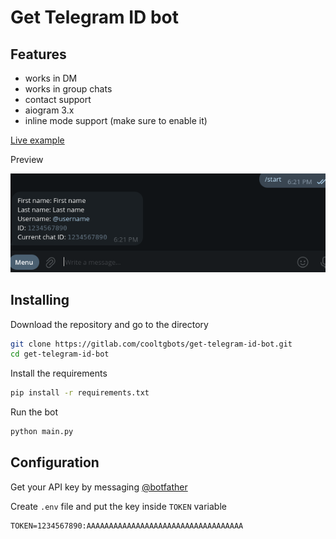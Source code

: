 # Get Telegram ID bot

## Features

- works in DM
- works in group chats
- contact support
- aiogram 3.x
- inline mode support (make sure to enable it)

[Live example](https://t.me/get_id_tg_bot)

Preview

![example](img/example.png)

## Installing

Download the repository and go to the directory

```sh
git clone https://gitlab.com/cooltgbots/get-telegram-id-bot.git 
cd get-telegram-id-bot
```

Install the requirements

```sh
pip install -r requirements.txt
```

Run the bot 

```sh
python main.py
```

## Configuration

Get your API key by messaging [@botfather](https://t.me/botfather) 

Create `.env` file and put the key inside `TOKEN` variable

```env
TOKEN=1234567890:AAAAAAAAAAAAAAAAAAAAAAAAAAAAAAAAAAA
```
